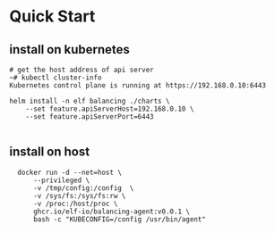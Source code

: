 # Quick Start

## install on kubernetes

```shell
# get the host address of api server
~# kubectl cluster-info
Kubernetes control plane is running at https://192.168.0.10:6443

helm install -n elf balancing ./charts \
	--set feature.apiServerHost=192.168.0.10 \
	--set feature.apiServerPort=6443
 
```
## install on host

```shell
  docker run -d --net=host \
      --privileged \
      -v /tmp/config:/config  \
      -v /sys/fs:/sys/fs:rw \
      -v /proc:/host/proc \
      ghcr.io/elf-io/balancing-agent:v0.0.1 \
      bash -c "KUBECONFIG=/config /usr/bin/agent"
```

